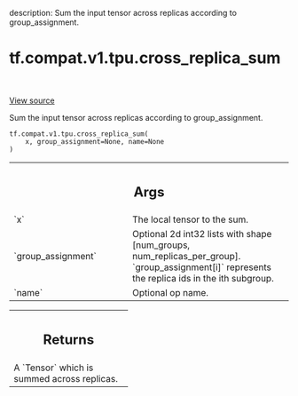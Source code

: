 description: Sum the input tensor across replicas according to group_assignment.

<div itemscope itemtype="http://developers.google.com/ReferenceObject">
<meta itemprop="name" content="tf.compat.v1.tpu.cross_replica_sum" />
<meta itemprop="path" content="Stable" />
</div>

# tf.compat.v1.tpu.cross_replica_sum

<!-- Insert buttons and diff -->

<table class="tfo-notebook-buttons tfo-api nocontent" align="left">

</table>

<a target="_blank" href="/code/stable/tensorflow/python/tpu/ops/tpu_ops.py">View source</a>



Sum the input tensor across replicas according to group_assignment.

<pre class="devsite-click-to-copy prettyprint lang-py tfo-signature-link">
<code>tf.compat.v1.tpu.cross_replica_sum(
    x, group_assignment=None, name=None
)
</code></pre>



<!-- Placeholder for "Used in" -->


<!-- Tabular view -->
 <table class="responsive fixed orange">
<colgroup><col width="214px"><col></colgroup>
<tr><th colspan="2"><h2 class="add-link">Args</h2></th></tr>

<tr>
<td>
`x`
</td>
<td>
The local tensor to the sum.
</td>
</tr><tr>
<td>
`group_assignment`
</td>
<td>
Optional 2d int32 lists with shape [num_groups,
num_replicas_per_group]. `group_assignment[i]` represents the replica ids
in the ith subgroup.
</td>
</tr><tr>
<td>
`name`
</td>
<td>
Optional op name.
</td>
</tr>
</table>



<!-- Tabular view -->
 <table class="responsive fixed orange">
<colgroup><col width="214px"><col></colgroup>
<tr><th colspan="2"><h2 class="add-link">Returns</h2></th></tr>
<tr class="alt">
<td colspan="2">
A `Tensor` which is summed across replicas.
</td>
</tr>

</table>

